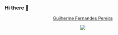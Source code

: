 ### Hi there 👋

<p align="center">
  <a href="https://github.com/GuiFP01">Guilherme Fernandes Pereira</a>
</p>

<p align="center">
  <img src="https://readme-typing-svg.demolab.com/?lines=Front-end+web+developer;Passionate+about+nature+and+photography&font=Fira%20Code&center=true&width=640&height=45&color=f75c7e&vCenter=true&pause=1000&size=22"/>
</p>

<!--
**GuiFP01/GuiFP01** is a ✨ _special_ ✨ repository because its `README.md` (this file) appears on your GitHub profile.

Here are some ideas to get you started:

- 🔭 I’m currently working on ...
- 🌱 I’m currently learning ...
- 👯 I’m looking to collaborate on ...
- 🤔 I’m looking for help with ...
- 💬 Ask me about ...
- 📫 How to reach me: ...
- 😄 Pronouns: ...
- ⚡ Fun fact: ...
-->
